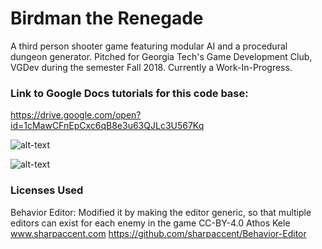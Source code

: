# Birdman the Renegade
A third person shooter game featuring modular AI and a procedural dungeon generator.
Pitched for Georgia Tech's Game Development Club, VGDev during the semester Fall 2018. Currently a Work-In-Progress.


### Link to Google Docs tutorials for this code base: ###
https://drive.google.com/open?id=1cMawCFnEpCxc6qB8e3u63QJLc3U567Kq

![alt-text](https://i.imgur.com/LihAtBF.png)

![alt-text](https://i.imgur.com/7RnkAV0.jpg)


### Licenses Used ###
Behavior Editor: 
Modified it by making the editor generic, so that multiple editors can exist for each enemy in the game
CC-BY-4.0 Athos Kele www.sharpaccent.com
https://github.com/sharpaccent/Behavior-Editor
